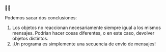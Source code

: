 :clap::clap:

Podemos sacar dos conclusiones: 

1. Los objetos no reaccionan necesariamente siempre igual a los mismos mensajes. Podrían hacer cosas diferentes, o en este caso, devolver objetos distintos. 
2. ¡Un programa es simplemente una secuencia de envío de mensajes! 